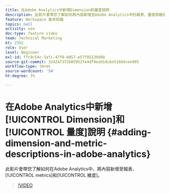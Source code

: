 ```yaml
---
title: 在Adobe Analytics中新增Dimension和量度說明
description: 此影片會帶您了解如何將內容新增至Adobe Analytics中的報表、量度和維度。
feature: Workspace 基本知識
topics: null
activity: use
doc-type: feature video
team: Technical Marketing
kt: 2352
role: User
level: Beginner
exl-id: ffc9c54c-1afc-47f0-b057-e57f05139d88
source-git-commit: 32424f3f2b05952fe4df9ea91dcbe51684cee905
workflow-type: tm+mt
source-wordcount: '54'
ht-degree: 3%

---
```


# 在Adobe Analytics中新增[!UICONTROL Dimension]和[!UICONTROL 量度]說明 {#adding-dimension-and-metric-descriptions-in-adobe-analytics}

此影片會帶您了解如何在Adobe Analytics中，將內容新增至報表、[!UICONTROL metrics]和[!UICONTROL 維度]。

>[!VIDEO](https://video.tv.adobe.com/v/25453/?quality=12)
